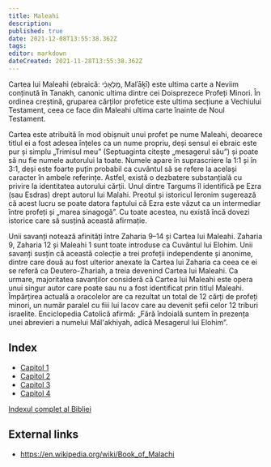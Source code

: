 ```yaml
---
title: Maleahi
description: 
published: true
date: 2021-12-08T13:55:38.362Z
tags: 
editor: markdown
dateCreated: 2021-11-28T13:55:38.362Z
---
```


Cartea lui Maleahi (ebraică: מַלְאָכִ֔י, Malʾāḵī) este ultima carte a Neviim conținută în Tanakh, canonic ultima dintre cei Doisprezece Profeți Minori. În ordinea creștină, gruparea cărților profetice este ultima secțiune a Vechiului Testament, ceea ce face din Maleahi ultima carte înainte de Noul Testament.

Cartea este atribuită în mod obișnuit unui profet pe nume Maleahi, deoarece titlul ei a fost adesea înțeles ca un nume propriu, deși sensul ei ebraic este pur și simplu „Trimisul meu” (Septuaginta citește „mesagerul său”) și poate să nu fie numele autorului la toate. Numele apare în suprascriere la 1:1 și în 3:1, deși este foarte puțin probabil ca cuvântul să se refere la același caracter în ambele referințe. Astfel, există o dezbatere substanțială cu privire la identitatea autorului cărții. Unul dintre Targums îl identifică pe Ezra (sau Esdras) drept autorul lui Malahi. Preotul și istoricul Ieronim sugerează că acest lucru se poate datora faptului că Ezra este văzut ca un intermediar între profeți și „marea sinagogă”. Cu toate acestea, nu există încă dovezi istorice care să susțină această afirmație.

Unii savanți notează afinități între Zaharia 9–14 și Cartea lui Maleahi. Zaharia 9, Zaharia 12 și Maleahi 1 sunt toate introduse ca Cuvântul lui Elohim. Unii savanți susțin că această colecție a trei profeții independente și anonime, dintre care două au fost ulterior anexate la Cartea lui Zaharia ca ceea ce ei se referă ca Deutero-Zhariah, a treia devenind Cartea lui Maleahi. Ca urmare, majoritatea savanților consideră că Cartea lui Maleahi este opera unui singur autor care poate sau nu a fost identificat prin titlul Maleahi. Împărțirea actuală a oracolelor are ca rezultat un total de 12 cărți de profeți minori, un număr paralel cu fiii lui Iacov care au devenit șefii celor 12 triburi israelite. Enciclopedia Catolică afirmă: „Fără îndoială suntem în prezența unei abrevieri a numelui Mál'akhiyah, adică Mesagerul lui Elohim”.

## Index

- [Capitol 1](/ro/Bible/Malachi/1)
- [Capitol 2](/ro/Bible/Malachi/2)
- [Capitol 3](/ro/Bible/Malachi/3)
- [Capitol 4](/ro/Bible/Malachi/4)


[Indexul complet al Bibliei](/ro/index/bible)


## External links

- https://en.wikipedia.org/wiki/Book_of_Malachi